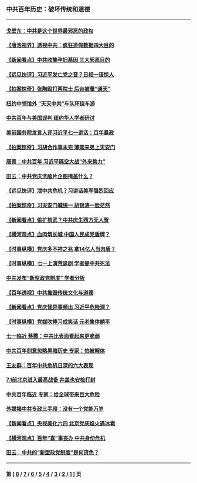 ### 中共百年历史：破坏传统和道德
---
#### [戈壁东：中共是这个世界最邪恶的政权](../../pages/nf1176114/n13085641.md?07160430) 
#### [【唐浩视界】透视中共：疯狂造假数据四大目的](../../pages/nf1176114/n13080590.md?07160430) 
#### [【新闻看点】中共收集孕妇基因 三大邪恶目的](../../pages/nf1176114/n13077182.md?07160430) 
#### [【远见快评】习近平发亡党之音？日相一语惊人](../../pages/nf1176114/n13074809.md?07160430) 
#### [【拍案惊奇】张陶殴打两院士 后台被曝“通天”](../../pages/nf1176114/n13070496.md?07160430) 
#### [纽约中领馆外 “天灭中共”车队环绕车游](../../pages/nf1176114/n13070693.md?07160430) 
#### [中共百年与美国误判 纽约华人学者研讨](../../pages/nf1176114/n13067969.md?07160430) 
#### [美前国务院发言人评习近平七一讲话：百年暴政](../../pages/nf1176114/n13066986.md?07160430) 
#### [【拍案惊奇】习胡合作事未完 薄熙来弟上天安门](../../pages/nf1176114/n13065867.md?07160430) 
#### [唐青：中共百年 习近平隔空大战“外来势力”](../../pages/nf1176114/n13065976.md?07160430) 
#### [田云：中共党庆洗脑片企图掩盖什么？](../../pages/nf1176114/n13064395.md?07160430) 
#### [【远见快评】泄中共危机？习讲话美军强烈回应](../../pages/nf1176114/n13064269.md?07160430) 
#### [【拍案惊奇】习天安门喊统一 胡锦涛一脸茫然](../../pages/nf1176114/n13063233.md?07160430) 
#### [【新闻看点】偷扩核武？中共庆生西方无人贺](../../pages/nf1176114/n13061263.md?07160430) 
#### [【横河观点】血肉筑长城 中国人民成党盾牌？](../../pages/nf1176114/n13061779.md?07160430) 
#### [【时事纵横】党庆多不祥之兆 拿14亿人当肉盾？](../../pages/nf1176114/n13061709.md?07160430) 
#### [【时事纵横】七一上演荒诞剧 学者提中共死法](../../pages/nf1176114/n13058990.md?07160430) 
#### [中共发布“新型政党制度” 学者分析](../../pages/nf1176114/n13056354.md?07160430) 
#### [【百年透视】中共摧毁传统文化与道德](../../pages/nf1176114/n13057253.md?07160430) 
#### [【新闻看点】党庆怪异事频出 习近平危险深？](../../pages/nf1176114/n13056781.md?07160430) 
#### [【时事纵横】党媒吹捧习成笑话 元老集体躺平](../../pages/nf1176114/n13056792.md?07160430) 
#### [七一临近 蔡霞：中共比表面看起来更脆弱](../../pages/nf1176114/n13056418.md?07160430) 
#### [中共百年刻意忽略黑暗历史 专家：怕被解体](../../pages/nf1176114/n13056056.md?07160430) 
#### [王友群：百年中共危机日深的六大表现](../../pages/nf1176114/n13054263.md?07160430) 
#### [7.1前北京进入最高战备 井盖也安检打封](../../pages/nf1176114/n13053641.md?07160430) 
#### [中共百年临近 专家：给全球带来巨大危险](../../pages/nf1176114/n13053663.md?07160430) 
#### [外媒揭中共专政三手段：没有一个党能万岁](../../pages/nf1176114/n13049352.md?07160430) 
#### [【新闻看点】央视美化六四 北京党庆焰火遇冰雹](../../pages/nf1176114/n13048310.md?07160430) 
#### [【横河观点】百年“喜”事丧办 中共身份危机](../../pages/nf1176114/n13049869.md?07160430) 
#### [田云：中共的“新型政党制度”是何货色？](../../pages/nf1176114/n13049010.md?07160430) 

---
#### 第 [ [8](./8.md?07160430) / [7](./7.md?07160430) / [6](./6.md?07160430) / [5](./5.md?07160430) / [4](./4.md?07160430) / [3](./3.md?07160430) / [2](./2.md?07160430) / [1](./1.md?07160430) ] 页
